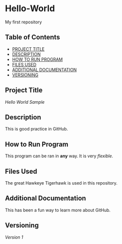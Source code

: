 # Hello-World
My first repository
## Table of Contents

- [PROJECT TITLE](#Project-Title)
- [DESCRIPTION](#Description)
- [HOW TO RUN PROGRAM](#How-to-run-program)
- [FILES USED](#files-used)
- [ADDITIONAL DOCUMENTATION](#additional-documentation)
- [VERSIONING](#versioning)

## Project Title
*Hello World Sample*

## Description
This is good practice in GitHub.

## How to Run Program
This program can be ran in **any** way. It is very *flexible*.

## Files Used
The great Hawkeye Tigerhawk is used in this repository.

## Additional Documentation
This has been a fun way to learn more about GitHub.

## Versioning
*Version 1*


